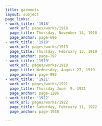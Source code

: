 ```yaml
---
title: garments
layout: subject
page_links:
- work_title: '1918'
  work_url: pages/works/1918
  page_title: Thursday, November 14, 1918
  page_anchor: page-696
- work_title: '1919'
  work_url: pages/works/1919
  page_title: Thursday, February 13, 1919
  page_anchor: page-797
- work_title: '1919'
  work_url: pages/works/1919
  page_title: Wednesday, August 27, 1919
  page_anchor: page-992
- work_title: '1921'
  work_url: pages/works/1921
  page_title: Thursday June  9, 1921
  page_anchor: page-1286
- work_title: '1922'
  work_url: pages/works/1922
  page_title: Saturday, February 11, 1922
  page_anchor: page-1938

---
```

